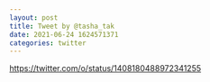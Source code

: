 ```yaml
--- 
layout: post 
title: Tweet by @tasha_tak 
date: 2021-06-24 1624571371 
categories: twitter 
--- 
```

https://twitter.com/o/status/1408180488972341255